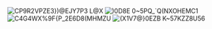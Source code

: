 ![CP9R2VPZE3})@EJY7P3 L@X](https://user-images.githubusercontent.com/128923556/228831521-92ac9e4c-b809-449d-8c68-6bd20f9075fb.png)
![)0D8E 0~5PQ_`Q(NXOHEMC1](https://user-images.githubusercontent.com/128923556/228831526-55632887-7a16-4eab-af82-1f3094601276.png)
![C4G4WX%9F{P_2E6D8(MHMZU](https://user-images.githubusercontent.com/128923556/228831529-fd1eed55-d708-4563-bf41-872187777a2f.png)
![(X1V7@}0EZB K~57KZZ8U56](https://user-images.githubusercontent.com/128923556/228831536-de413db6-7f69-492e-9409-b2240aee9fb7.png)

